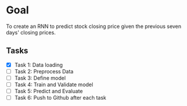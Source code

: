 # Goal 
To create an RNN to predict stock closing price given the previous seven days' closing prices.

## Tasks
- [x] Task 1: Data loading
- [ ] Task 2: Preprocess Data
- [ ] Task 3: Define model
- [ ] Task 4: Train and Validate model
- [ ] Task 5: Predict and Evaluate
- [ ] Task 6: Push to Github after each task